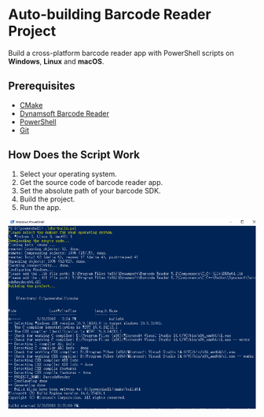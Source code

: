 # Auto-building Barcode Reader Project
Build a cross-platform barcode reader app with PowerShell scripts on **Windows**, **Linux** and **macOS**.

## Prerequisites
- [CMake](https://cmake.org/download/)
- [Dynamsoft Barcode Reader](https://www.dynamsoft.com/Downloads/Dynamic-Barcode-Reader-Download.aspx)
- [PowerShell](https://github.com/PowerShell/PowerShell)
- [Git](https://git-scm.com/downloads)

## How Does the Script Work
1. Select your operating system.
2. Get the source code of barcode reader app.
3. Set the absolute path of your barcode SDK.
4. Build the project.
5. Run the app.

![Building Barcode Reader with PowerShell](screenshot.PNG)
